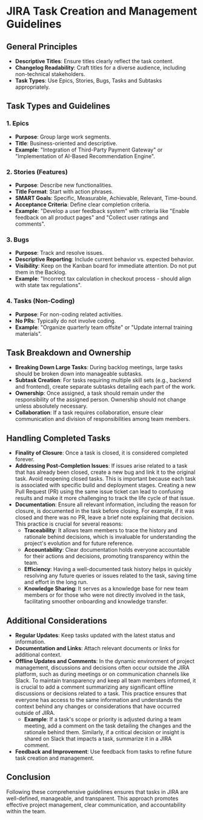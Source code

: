 JIRA Task Creation and Management Guidelines
====

## General Principles

- **Descriptive Titles**: Ensure titles clearly reflect the task content.
- **Changelog Readability**: Craft titles for a diverse audience, including non-technical stakeholders.
- **Task Types**: Use Epics, Stories, Bugs, Tasks and Subtasks appropriately.

## Task Types and Guidelines

### 1. Epics

- **Purpose**: Group large work segments.
- **Title**: Business-oriented and descriptive.
- **Example**: "Integration of Third-Party Payment Gateway" or "Implementation of AI-Based Recommendation Engine".

### 2. Stories (Features)

- **Purpose**: Describe new functionalities.
- **Title Format**: Start with action phrases.
- **SMART Goals**: Specific, Measurable, Achievable, Relevant, Time-bound.
- **Acceptance Criteria**: Define clear completion criteria.
- **Example**: "Develop a user feedback system" with criteria like "Enable feedback on all product pages" and "Collect user ratings and comments".

### 3. Bugs

- **Purpose**: Track and resolve issues.
- **Descriptive Reporting**: Include current behavior vs. expected behavior.
- **Visibility**: Keep on the Kanban board for immediate attention. Do not put them in the Backlog.
- **Example**: "Incorrect tax calculation in checkout process - should align with state tax regulations".

### 4. Tasks (Non-Coding)

- **Purpose**: For non-coding related activities.
- **No PRs**: Typically do not involve coding.
- **Example**: "Organize quarterly team offsite" or "Update internal training materials".

## Task Breakdown and Ownership

- **Breaking Down Large Tasks**: During backlog meetings, large tasks should be broken down into manageable subtasks.
- **Subtask Creation**: For tasks requiring multiple skill sets (e.g., backend and frontend), create separate subtasks detailing each part of the work.
- **Ownership**: Once assigned, a task should remain under the responsibility of the assigned person. Ownership should not change unless absolutely necessary.
- **Collaboration**: If a task requires collaboration, ensure clear communication and division of responsibilities among team members.

## Handling Completed Tasks

- **Finality of Closure**: Once a task is closed, it is considered completed forever.
- **Addressing Post-Completion Issues**: If issues arise related to a task that has already been closed, create a new bug and link it to the original task. Avoid reopening closed tasks. This is important because each task is associated with specific build and deployment stages. Creating a new Pull Request (PR) using the same issue ticket can lead to confusing results and make it more challenging to track the life cycle of that issue.
- **Documentation**: Ensure all relevant information, including the reason for closure, is documented in the task before closing. For example, if it was closed and there was no PR, leave a brief note explaining that decision. This practice is crucial for several reasons:
  - **Traceability**: It allows team members to trace the history and rationale behind decisions, which is invaluable for understanding the project's evolution and for future reference.
  - **Accountability**: Clear documentation holds everyone accountable for their actions and decisions, promoting transparency within the team.
  - **Efficiency**: Having a well-documented task history helps in quickly resolving any future queries or issues related to the task, saving time and effort in the long run.
  - **Knowledge Sharing**: It serves as a knowledge base for new team members or for those who were not directly involved in the task, facilitating smoother onboarding and knowledge transfer.

## Additional Considerations

- **Regular Updates**: Keep tasks updated with the latest status and information.
- **Documentation and Links**: Attach relevant documents or links for additional context.
- **Offline Updates and Comments**: In the dynamic environment of project management, discussions and decisions often occur outside the JIRA platform, such as during meetings or on communication channels like Slack. To maintain transparency and keep all team members informed, it is crucial to add a comment summarizing any significant offline discussions or decisions related to a task. This practice ensures that everyone has access to the same information and understands the context behind any changes or considerations that have occurred outside of JIRA.
    - **Example**: If a task's scope or priority is adjusted during a team meeting, add a comment on the task detailing the changes and the rationale behind them. Similarly, if a critical decision or insight is shared on Slack that impacts a task, summarize it in a JIRA comment.
- **Feedback and Improvement**: Use feedback from tasks to refine future task creation and management.

## Conclusion

Following these comprehensive guidelines ensures that tasks in JIRA are well-defined, manageable, and transparent. This approach promotes effective project management, clear communication, and accountability within the team.
